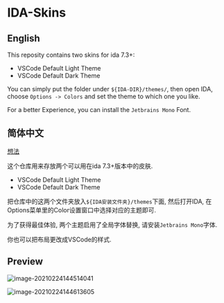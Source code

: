 # IDA-Skins

## English

This reposity contains two skins for ida 7.3+:

* VSCode Default Light Theme
* VSCode Default Dark Theme

You can simply put the folder under `${IDA-DIR}/themes/`, then open IDA, choose `Options -> Colors` and set the theme to which one you like.

For a better Experience, you can install the `Jetbrains Mono` Font.

## 简体中文

[想法](https://www.wootec.top/2021/02/24/IDA-Skins/)

这个仓库用来存放两个可以用在ida 7.3+版本中的皮肤.

* VSCode Default Light Theme
* VSCode Default Dark Theme

把仓库中的这两个文件夹放入`${IDA安装文件夹}/themes`下面, 然后打开IDA, 在Options菜单里的Color设置窗口中选择对应的主题即可.

为了获得最佳体验, 两个主题启用了全局字体替换, 请安装`Jetbrains Mono`字体.

你也可以把布局更改成VSCode的样式.

## Preview

![image-20210224144514041](https://i.loli.net/2021/02/24/WMXm1DLyI5l6CVP.png)

![image-20210224144613605](https://i.loli.net/2021/02/24/ismlp3vEokLOhxz.png)
